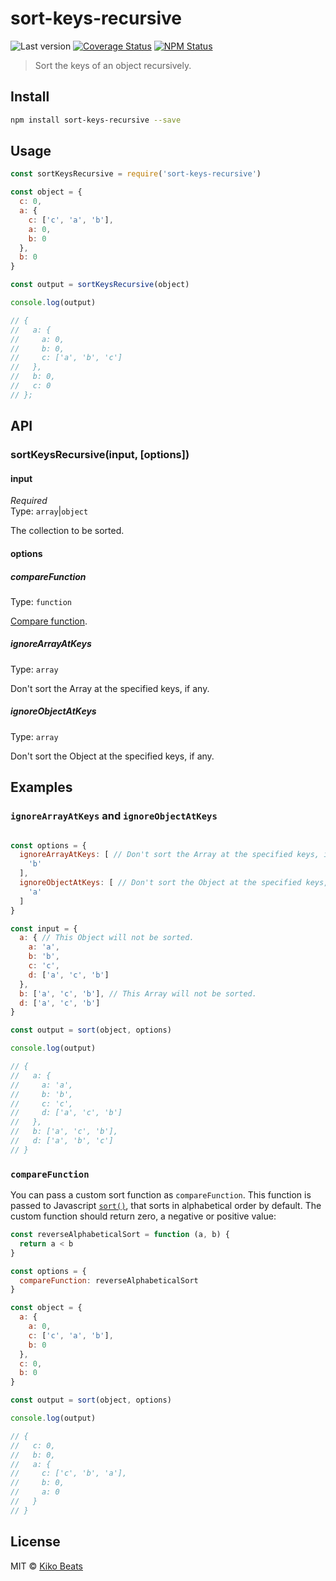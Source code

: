 # sort-keys-recursive

![Last version](https://img.shields.io/github/tag/Kikobeats/sort-keys-recursive.svg?style=flat-square)
[![Coverage Status](https://img.shields.io/coveralls/Kikobeats/sort-keys-recursive.svg?style=flat-square)](https://coveralls.io/github/Kikobeats/sort-keys-recursive)
[![NPM Status](https://img.shields.io/npm/dm/str-match.svg?style=flat-square)](https://www.npmjs.org/package/str-match)

> Sort the keys of an object recursively.

## Install

```bash
npm install sort-keys-recursive --save
```

## Usage

```js
const sortKeysRecursive = require('sort-keys-recursive')

const object = {
  c: 0,
  a: {
    c: ['c', 'a', 'b'],
    a: 0,
    b: 0
  },
  b: 0
}

const output = sortKeysRecursive(object)

console.log(output)

// {
//   a: {
//     a: 0,
//     b: 0,
//     c: ['a', 'b', 'c']
//   },
//   b: 0,
//   c: 0
// };
```

## API

### sortKeysRecursive(input, [options])

#### input

*Required*<br>
Type: `array`|`object`

The collection to be sorted.

#### options

##### compareFunction

Type: `function`

[Compare function](https://github.com/sindresorhus/sort-keys#compare).

##### ignoreArrayAtKeys

Type: `array`

Don't sort the Array at the specified keys, if any.

##### ignoreObjectAtKeys

Type: `array`

Don't sort the Object at the specified keys, if any.

## Examples 

### <code>ignoreArrayAtKeys</code> and <code>ignoreObjectAtKeys</code>

```js

const options = {
  ignoreArrayAtKeys: [ // Don't sort the Array at the specified keys, if any.
    'b'
  ],
  ignoreObjectAtKeys: [ // Don't sort the Object at the specified keys, if any.
    'a'
  ]
}

const input = {
  a: { // This Object will not be sorted.
    a: 'a',
    b: 'b',
    c: 'c',
    d: ['a', 'c', 'b']
  },
  b: ['a', 'c', 'b'], // This Array will not be sorted.
  d: ['a', 'c', 'b']
}

const output = sort(object, options)

console.log(output)

// {
//   a: {
//     a: 'a',
//     b: 'b',
//     c: 'c',
//     d: ['a', 'c', 'b']
//   },
//   b: ['a', 'c', 'b'],
//   d: ['a', 'b', 'c']
// }
```

### <code>compareFunction</code>

You can pass a custom sort function as <code>compareFunction</code>. This function is passed to Javascript <code>[sort()](https://developer.mozilla.org/en/docs/Web/JavaScript/Reference/Global_Objects/Array/sort)</code>, that sorts in alphabetical order by default. The custom function should return zero, a negative or positive value:

```js
const reverseAlphabeticalSort = function (a, b) {
  return a < b
}

const options = {
  compareFunction: reverseAlphabeticalSort
}

const object = {
  a: {
    a: 0,
    c: ['c', 'a', 'b'],
    b: 0
  },
  c: 0,
  b: 0
}

const output = sort(object, options)

console.log(output)

// {
//   c: 0,
//   b: 0,
//   a: {
//     c: ['c', 'b', 'a'],
//     b: 0,
//     a: 0
//   }
// }
```

## License

MIT © [Kiko Beats](http://www.kikobeats.com)
